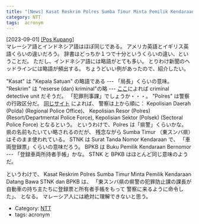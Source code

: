 ```yaml
---
title: "[News] Kasat Reskrim Polres Sumba Timur Minta Pemilik Kendaraan Datang Bawa STNK dan BPKB ---マレーシア人には解読できないインドネシア語だと思う"
category: NTT
tags:  acronym
---
```


[2023-09-01] [[Pos Kupang]](https://kupang.tribunnews.com/2023/08/30/kasat-reskrim-polres-sumba-timur-minta-pemilik-kendaraan-datang-bawa-stnk-dan-bpkb?utm_source=pocket_saves)  
 マレーシア語とインドネシア語はほぼ同じである。
アメリカ英語とイギリス英語くらいの違いだろう。
辞書はどっちか１つで十分というくらいの違い、ということだ。
ただし、インドネシア語には略語がとても多い。
とりわけ新聞のヘッドラインには略語が頻出する。
ちょうどいい例があったので、紹介したい。

 "Kasat" は "Kepala Satuan" の略語である ---
「局長」くらいの意味。
"Reskrim" は "reserse (dan) kriminal"の略 ---
[ここ](https://en.wikipedia.org/wiki/Indonesian_National_Police)によれば
criminal detective unit だそうだ。
「犯罪刑事課」でしょうか・・・。
"Polres" は警察の行政区分だ。
[同じサイト](https://en.wikipedia.org/wiki/Indonesian_National_Police) によれば、
警察は上から順に：
Kepolisian Daerah (Polda) (Regional Police Office)、
Kepolisian Resor (Polres) (Resort/Departmental Police Force),
Kepolisian Sektor (Polsek) (Sectoral Police Force) となるという。
というわけで、Polres は「県警」くらいかな。
県の名前もたいてい略されるのだが、
残念ながら Sumba Timur （東スンバ県）はそのまま使われている。
STNK は Surat Tanda Nomor Kendaraan で、
「車両登録票」くらいの意味だろう。
BPKB は Buku Pemilik Kendaraan Bernomor ---
「登録車両所持者手帳」かな。
STNK と BPKB はほとんど同じ意味のようだ。

 というわけで、
Kasat Reskrim Polres Sumba Timur
Minta Pemilik Kendaraan Datang Bawa STNK dan BPKB は、
「東スンバ県の県警の犯罪防止課の課長が
自動車の持ち主たちに登録票と所有者手帳をもって
警察に来るように命令した」、
となる。
マレーシア人には絶対に理解できないと思う。

- Category: [NTT](categories.html#NTT)
- tags:  acronym

